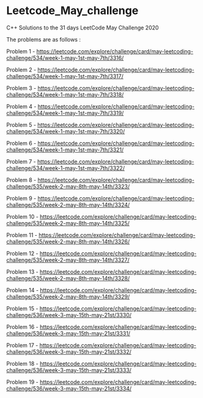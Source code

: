 # Leetcode_May_challenge
C++
Solutions to the 31 days LeetCode May Challenge 2020

The problems are as follows :

Problem 1 - https://leetcode.com/explore/challenge/card/may-leetcoding-challenge/534/week-1-may-1st-may-7th/3316/

Problem 2 - https://leetcode.com/explore/challenge/card/may-leetcoding-challenge/534/week-1-may-1st-may-7th/3317/

Problem 3 - https://leetcode.com/explore/challenge/card/may-leetcoding-challenge/534/week-1-may-1st-may-7th/3318/

Problem 4 - https://leetcode.com/explore/challenge/card/may-leetcoding-challenge/534/week-1-may-1st-may-7th/3319/

Problem 5 - https://leetcode.com/explore/challenge/card/may-leetcoding-challenge/534/week-1-may-1st-may-7th/3320/

Problem 6 - https://leetcode.com/explore/challenge/card/may-leetcoding-challenge/534/week-1-may-1st-may-7th/3321/

Problem 7 - https://leetcode.com/explore/challenge/card/may-leetcoding-challenge/534/week-1-may-1st-may-7th/3322/

Problem 8 - https://leetcode.com/explore/challenge/card/may-leetcoding-challenge/535/week-2-may-8th-may-14th/3323/

Problem 9 - https://leetcode.com/explore/challenge/card/may-leetcoding-challenge/535/week-2-may-8th-may-14th/3324/

Problem 10 - https://leetcode.com/explore/challenge/card/may-leetcoding-challenge/535/week-2-may-8th-may-14th/3325/

Problem 11 - https://leetcode.com/explore/challenge/card/may-leetcoding-challenge/535/week-2-may-8th-may-14th/3326/

Problem 12 - https://leetcode.com/explore/challenge/card/may-leetcoding-challenge/535/week-2-may-8th-may-14th/3327/

Problem 13 - https://leetcode.com/explore/challenge/card/may-leetcoding-challenge/535/week-2-may-8th-may-14th/3328/

Problem 14 - https://leetcode.com/explore/challenge/card/may-leetcoding-challenge/535/week-2-may-8th-may-14th/3329/

Problem 15 - https://leetcode.com/explore/challenge/card/may-leetcoding-challenge/536/week-3-may-15th-may-21st/3330/

Problem 16 - https://leetcode.com/explore/challenge/card/may-leetcoding-challenge/536/week-3-may-15th-may-21st/3331/

Problem 17 - https://leetcode.com/explore/challenge/card/may-leetcoding-challenge/536/week-3-may-15th-may-21st/3332/

Problem 18 - https://leetcode.com/explore/challenge/card/may-leetcoding-challenge/536/week-3-may-15th-may-21st/3333/

Problem 19 - https://leetcode.com/explore/challenge/card/may-leetcoding-challenge/536/week-3-may-15th-may-21st/3334/
